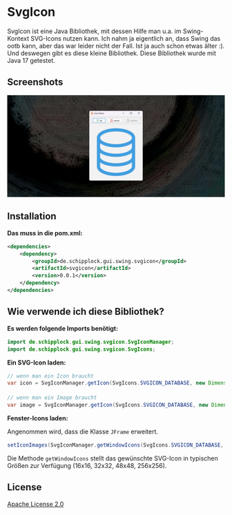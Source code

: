 # SvgIcon

SvgIcon ist eine Java Bibliothek, mit dessen Hilfe man u.a. im Swing-Kontext SVG-Icons nutzen kann.
Ich nahm ja eigentlich an, dass Swing das ootb kann, aber das war leider nicht der Fall.
Ist ja auch schon etwas älter :). Und deswegen gibt es diese kleine Bibliothek.
Diese Bibliothek wurde mit Java 17 getestet.

## Screenshots

![](screenshots/banner.png)

## Installation

**Das muss in die pom.xml:**

```xml
<dependencies>
    <dependency>
        <groupId>de.schipplock.gui.swing.svgicon</groupId>
        <artifactId>svgicon</artifactId>
        <version>0.0.1</version>
    </dependency>
</dependencies>
```

## Wie verwende ich diese Bibliothek?

**Es werden folgende Imports benötigt:**

```java
import de.schipplock.gui.swing.svgicon.SvgIconManager;
import de.schipplock.gui.swing.svgicon.SvgIcons;
```

**Ein SVG-Icon laden:**

```java
// wenn man ein Icon braucht
var icon = SvgIconManager.getIcon(SvgIcons.SVGICON_DATABASE, new Dimension(16, 16), "#419ee0");

// wenn man ein Image braucht
var image = SvgIconManager.getIcon(SvgIcons.SVGICON_DATABASE, new Dimension(16, 16), "#419ee0").getImage();
```

**Fenster-Icons laden:**

Angenommen wird, dass die Klasse `JFrame` erweitert.

```java
setIconImages(SvgIconManager.getWindowIcons(SvgIcons.SVGICON_DATABASE, "#d15000"));
```

Die Methode `getWindowIcons` stellt das gewünschte SVG-Icon in typischen Größen zur Verfügung
(16x16, 32x32, 48x48, 256x256).

## License
[Apache License 2.0](https://choosealicense.com/licenses/apache-2.0/)